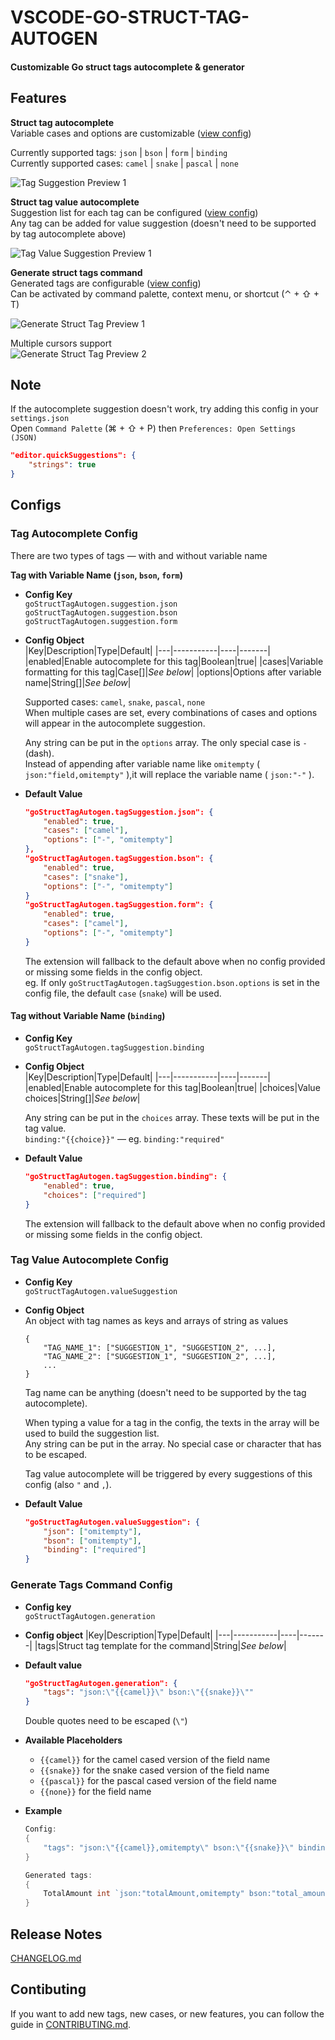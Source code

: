 # VSCODE-GO-STRUCT-TAG-AUTOGEN

#### Customizable Go struct tags autocomplete & generator

## Features

**Struct tag autocomplete**  
Variable cases and options are customizable ([view config](#tag-autocomplete-config))  

Currently supported tags: `json` | `bson` | `form` | `binding`  
Currently supported cases: `camel` | `snake` | `pascal` | `none`

![Tag Suggestion Preview 1](https://raw.githubusercontent.com/maxnatchanon/vscode-go-struct-tag-autogen/main/assets/gif/tag-suggestion-0.gif)

**Struct tag value autocomplete**  
Suggestion list for each tag can be configured ([view config](#tag-value-autocomplete-config))  
Any tag can be added for value suggestion (doesn't need to be supported by tag autocomplete above)

![Tag Value Suggestion Preview 1](https://raw.githubusercontent.com/maxnatchanon/vscode-go-struct-tag-autogen/main/assets/gif/value-suggestion-0.gif)


**Generate struct tags command**  
Generated tags are configurable ([view config](#generate-tags-command-config))  
Can be activated by command palette, context menu, or shortcut (⌃ + ⇧ + T)  

![Generate Struct Tag Preview 1](https://raw.githubusercontent.com/maxnatchanon/vscode-go-struct-tag-autogen/main/assets/gif/generate-0.gif)

Multiple cursors support  
![Generate Struct Tag Preview 2](https://raw.githubusercontent.com/maxnatchanon/vscode-go-struct-tag-autogen/main/assets/gif/generate-1.gif)

## Note
If the autocomplete suggestion doesn't work, try adding this config in your `settings.json`  
Open `Command Palette` (⌘ + ⇧ + P) then `Preferences: Open Settings (JSON)`

```json
"editor.quickSuggestions": {
    "strings": true
}
```

## Configs
### **Tag Autocomplete Config**
There are two types of tags — with and without variable name  

**Tag with Variable Name (`json`, `bson`, `form`)**
- **Config Key**  
    `goStructTagAutogen.suggestion.json`  
    `goStructTagAutogen.suggestion.bson`  
    `goStructTagAutogen.suggestion.form`  
- **Config Object**  
    |Key|Description|Type|Default|
    |---|-----------|----|-------|
    |enabled|Enable autocomplete for this tag|Boolean|true|
    |cases|Variable formatting for this tag|Case[]|*See below*|
    |options|Options after variable name|String[]|*See below*|

    Supported cases: `camel`, `snake`, `pascal`, `none`  
    When multiple cases are set, every combinations of cases and options will appear in the autocomplete suggestion.

    Any string can be put in the `options` array. The only special case is `-` (dash).  
    Instead of appending after variable name like `omitempty` ( `json:"field,omitempty"` ),it will replace the variable name ( `json:"-"` ).
- **Default Value**
    ```json
    "goStructTagAutogen.tagSuggestion.json": {
        "enabled": true,
        "cases": ["camel"],
        "options": ["-", "omitempty"]
    },
    "goStructTagAutogen.tagSuggestion.bson": {
        "enabled": true,
        "cases": ["snake"],
        "options": ["-", "omitempty"]
    }
    "goStructTagAutogen.tagSuggestion.form": {
        "enabled": true,
        "cases": ["camel"],
        "options": ["-", "omitempty"]
    }
    ```
    The extension will fallback to the default above when no config provided or missing some fields in the config object.  
    eg. If only `goStructTagAutogen.tagSuggestion.bson.options` is set in the config file, the default `case` (`snake`) will be used.

#### **Tag without Variable Name (`binding`)**
- **Config Key**  
    `goStructTagAutogen.tagSuggestion.binding`  
- **Config Object**  
    |Key|Description|Type|Default|
    |---|-----------|----|-------|
    |enabled|Enable autocomplete for this tag|Boolean|true|
    |choices|Value choices|String[]|*See below*|

    Any string can be put in the `choices` array. These texts will be put in the tag value.  
    `binding:"{{choice}}"` — eg. `binding:"required"`
- **Default Value**
    ```json
    "goStructTagAutogen.tagSuggestion.binding": {
        "enabled": true,
        "choices": ["required"]
    }
    ```
    The extension will fallback to the default above when no config provided or missing some fields in the config object.

### **Tag Value Autocomplete Config**
- **Config Key**  
    `goStructTagAutogen.valueSuggestion`
- **Config Object**  
    An object with tag names as keys and arrays of string as values  
    ```
    {
        "TAG_NAME_1": ["SUGGESTION_1", "SUGGESTION_2", ...],
        "TAG_NAME_2": ["SUGGESTION_1", "SUGGESTION_2", ...],
        ...
    }
    ```
    Tag name can be anything (doesn't need to be supported by the tag autocomplete).

    When typing a value for a tag in the config, the texts in the array will be used to build the suggestion list.  
    Any string can be put in the array. No special case or character that has to be escaped.    

    Tag value autocomplete will be triggered by every suggestions of this config (also `"` and `,`).

- **Default Value**
    ```json
    "goStructTagAutogen.valueSuggestion": {
        "json": ["omitempty"],
        "bson": ["omitempty"],
        "binding": ["required"]
    }
    ```

### **Generate Tags Command Config**
- **Config key**  
    `goStructTagAutogen.generation`  
- **Config object**
    |Key|Description|Type|Default|
    |---|-----------|----|-------|
    |tags|Struct tag template for the command|String|*See below*|
    
- **Default value**
    ```json
    "goStructTagAutogen.generation": {
        "tags": "json:\"{{camel}}\" bson:\"{{snake}}\""
    }
    ```
    Double quotes need to be escaped (`\"`)
- **Available Placeholders**
    - `{{camel}}`  for the camel cased version of the field name
    - `{{snake}}` for the snake cased version of the field name
    - `{{pascal}}` for the pascal cased version of the field name
    - `{{none}}` for the field name
- **Example**
    ```go
    Config:
    {
        "tags": "json:\"{{camel}},omitempty\" bson:\"{{snake}}\" binding:\"required,gte=10\""
    }

    Generated tags:
    {
        TotalAmount int `json:"totalAmount,omitempty" bson:"total_amount" binding:"required,gte=10"`
    }
    ```

## Release Notes

[CHANGELOG.md](https://github.com/maxnatchanon/vscode-go-struct-tag-autogen/blob/main/CHANGELOG.md)

## Contibuting

If you want to add new tags, new cases, or new features, you can follow the guide in [CONTRIBUTING.md](https://github.com/maxnatchanon/vscode-go-struct-tag-autogen/blob/main/CONTRIBUTING.md).
